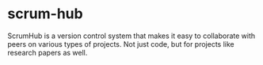 # scrum-hub
ScrumHub is a version control system that makes it easy to collaborate with peers on various types of projects. Not just code, but for projects like research papers as well.
